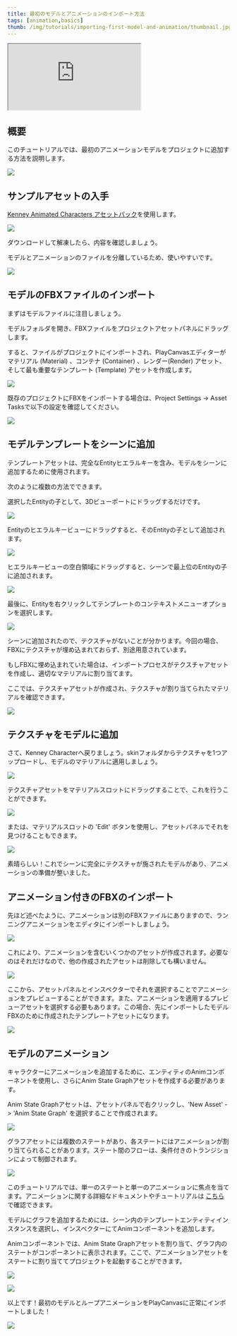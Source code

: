 ```yaml
---
title: 最初のモデルとアニメーションのインポート方法
tags: [animation,basics]
thumb: /img/tutorials/importing-first-model-and-animation/thumbnail.jpg
---
```


<div className="iframe-container">
    <iframe loading="lazy" src="https://www.youtube.com/embed/r0LYQw7laRA" title="YouTube video player" allow="accelerometer; autoplay; clipboard-write; encrypted-media; gyroscope; picture-in-picture" allowfullscreen></iframe>
</div>

## 概要

このチュートリアルでは、最初のアニメーションモデルをプロジェクトに追加する方法を説明します。

![](/img/tutorials/importing-first-model-and-animation/preview.gif)

## サンプルアセットの入手

[Kenney Animated Characters アセットパック][kenney-site]を使用します。

![](/img/tutorials/importing-first-model-and-animation/kenney-site.jpg)

ダウンロードして解凍したら、内容を確認しましょう。

モデルとアニメーションのファイルを分離しているため、使いやすいです。

![](/img/tutorials/importing-first-model-and-animation/asset-pack-contents.png)

## モデルのFBXファイルのインポート

まずはモデルファイルに注目しましょう。

モデルフォルダを開き、FBXファイルをプロジェクトアセットパネルにドラッグします。

すると、ファイルがプロジェクトにインポートされ、PlayCanvasエディターがマテリアル (Material) 、コンテナ (Container) 、レンダー(Render) アセット、そして最も重要なテンプレート (Template) アセットを作成します。

![](/img/tutorials/importing-first-model-and-animation/importing-model-fbx.gif)

既存のプロジェクトにFBXをインポートする場合は、Project Settings -> Asset Tasksで以下の設定を確認してください。

![](/img/tutorials/importing-first-model-and-animation/asset-tasks-settings.png)

## モデルテンプレートをシーンに追加

テンプレートアセットは、完全なEntityヒエラルキーを含み、モデルをシーンに追加するために使用されます。

次のように複数の方法でできます。

選択したEntityの子として、3Dビューポートにドラッグするだけです。

![](/img/tutorials/importing-first-model-and-animation/template-add-scene-view.gif)

Entityのヒエラルキービューにドラッグすると、そのEntityの子として追加されます。

![](/img/tutorials/importing-first-model-and-animation/template-add-on-entity.gif)

ヒエラルキービューの空白領域にドラッグすると、シーンで最上位のEntityの子に追加されます。

![](/img/tutorials/importing-first-model-and-animation/template-add-scene-hierarchy-area.gif)

最後に、Entityを右クリックしてテンプレートのコンテキストメニューオプションを選択します。

![](/img/tutorials/importing-first-model-and-animation/template-add-context-menu.gif)

シーンに追加されたので、テクスチャがないことが分かります。今回の場合、FBXにテクスチャが埋め込まれておらず、別途用意されています。

もしFBXに埋め込まれていた場合は、インポートプロセスがテクスチャアセットを作成し、適切なマテリアルに割り当てます。

ここでは、テクスチャアセットが作成され、テクスチャが割り当てられたマテリアルを確認できます。

![](/img/tutorials/importing-first-model-and-animation/embedded-textures-fbx-example.png)

## テクスチャをモデルに追加

さて、Kenney Characterへ戻りましょう。skinフォルダからテクスチャを1つアップロードし、モデルのマテリアルに適用しましょう。

![](/img/tutorials/importing-first-model-and-animation/importing-texture.gif)

テクスチャアセットをマテリアルスロットにドラッグすることで、これを行うことができます。

![](/img/tutorials/importing-first-model-and-animation/texture-to-material.gif)

または、マテリアルスロットの 'Edit' ボタンを使用し、アセットパネルでそれを見つけることもできます。
 

![](/img/tutorials/importing-first-model-and-animation/material-pick-texture.gif)

素晴らしい！これでシーンに完全にテクスチャが施されたモデルがあり、アニメーションの準備が整いました。

## アニメーション付きのFBXのインポート

先ほど述べたように、アニメーションは別のFBXファイルにありますので、ランニングアニメーションをエディタにインポートしましょう。

![](/img/tutorials/importing-first-model-and-animation/importing-animation-fbx.gif)

これにより、アニメーションを含むいくつかのアセットが作成されます。必要なのはそれだけなので、他の作成されたアセットは削除しても構いません。

![](/img/tutorials/importing-first-model-and-animation/delete-animation-files.png)

ここから、アセットパネルとインスペクターでそれを選択することでアニメーションをプレビューすることができます。また、アニメーションを適用するプレビューアセットを選択する必要もあります。この場合、先にインポートしたモデルFBXのために作成されたテンプレートアセットになります。

![](/img/tutorials/importing-first-model-and-animation/animation-preview.gif)

## モデルのアニメーション

キャラクターにアニメーションを追加するために、エンティティのAnimコンポーネントを使用し、さらにAnim State Graphアセットを作成する必要があります。

Anim State Graphアセットは、アセットパネルで右クリックし、'New Asset'  -> 'Anim State Graph' を選択することで作成されます。

![](/img/tutorials/importing-first-model-and-animation/create-anim-state-graph.gif)

グラフアセットには複数のステートがあり、各ステートにはアニメーションが割り当てられることがあります。ステート間のフローは、条件付きのトランジションによって制御されます。

![](/img/tutorials/importing-first-model-and-animation/anim-state-graph.png)

このチュートリアルでは、単一のステートと単一のアニメーションに焦点を当てます。アニメーションに関する詳細なドキュメントやチュートリアルは  [こちら][animation-documentation]で確認できます。

モデルにグラフを追加するためには、シーン内のテンプレートエンティティインスタンスを選択し、インスペクターにてAnimコンポーネントを追加します。

Animコンポーネントでは、Anim State Graphアセットを割り当て、グラフ内のステートがコンポーネントに表示されます。ここで、アニメーションアセットをステートに割り当ててプロジェクトを起動することができます。

![](/img/tutorials/importing-first-model-and-animation/add-anim-component.gif)

![](/img/tutorials/importing-first-model-and-animation/add-animation-to-anim.gif)

以上です！最初のモデルとループアニメーションをPlayCanvasに正常にインポートしました！

![](/img/tutorials/importing-first-model-and-animation/preview.gif)

[kenney-site]: https://www.kenney.nl/assets/animated-characters-1
[animation-documentation]: /user-manual/animation/
